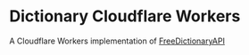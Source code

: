 # Dictionary Cloudflare Workers

A Cloudflare Workers implementation of [FreeDictionaryAPI](https://github.com/meetDeveloper/freeDictionaryAPI)
